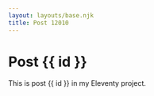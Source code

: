 ```yaml
---
layout: layouts/base.njk
title: Post 12010
---
```


# Post {{ id }}

This is post {{ id }} in my Eleventy project.
